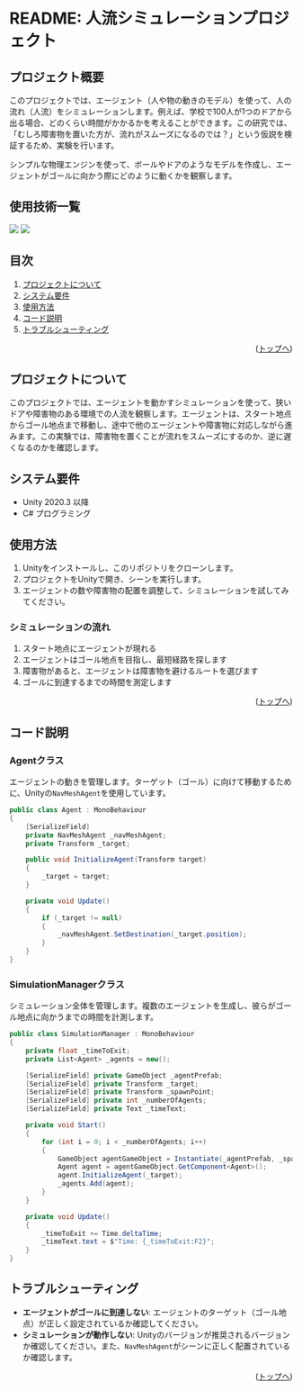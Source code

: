 # README: 人流シミュレーションプロジェクト

## プロジェクト概要

このプロジェクトでは、エージェント（人や物の動きのモデル）を使って、人の流れ（人流）をシミュレーションします。例えば、学校で100人が1つのドアから出る場合、どのくらい時間がかかるかを考えることができます。この研究では、「むしろ障害物を置いた方が、流れがスムーズになるのでは？」という仮説を検証するため、実験を行います。

シンプルな物理エンジンを使って、ボールやドアのようなモデルを作成し、エージェントがゴールに向かう際にどのように動くかを観察します。

## 使用技術一覧

<p style="display: inline">
  <img src="https://img.shields.io/badge/-Unity-000000.svg?logo=unity&style=for-the-badge">
  <img src="https://img.shields.io/badge/-C%23-239120.svg?logo=csharp&style=for-the-badge">
</p>

## 目次

1. [プロジェクトについて](#プロジェクトについて)
2. [システム要件](#システム要件)
3. [使用方法](#使用方法)
4. [コード説明](#コード説明)
5. [トラブルシューティング](#トラブルシューティング)

<p align="right">(<a href="#top">トップへ</a>)</p>

## プロジェクトについて

このプロジェクトでは、エージェントを動かすシミュレーションを使って、狭いドアや障害物のある環境での人流を観察します。エージェントは、スタート地点からゴール地点まで移動し、途中で他のエージェントや障害物に対応しながら進みます。この実験では、障害物を置くことが流れをスムーズにするのか、逆に遅くなるのかを確認します。

## システム要件

- Unity 2020.3 以降
- C# プログラミング

## 使用方法

1. Unityをインストールし、このリポジトリをクローンします。
2. プロジェクトをUnityで開き、シーンを実行します。
3. エージェントの数や障害物の配置を調整して、シミュレーションを試してみてください。

### シミュレーションの流れ

1. スタート地点にエージェントが現れる
2. エージェントはゴール地点を目指し、最短経路を探します
3. 障害物があると、エージェントは障害物を避けるルートを選びます
4. ゴールに到達するまでの時間を測定します

<p align="right">(<a href="#top">トップへ</a>)</p>

## コード説明

### Agentクラス

エージェントの動きを管理します。ターゲット（ゴール）に向けて移動するために、Unityの`NavMeshAgent`を使用しています。

```csharp
public class Agent : MonoBehaviour
{
    [SerializeField]
    private NavMeshAgent _navMeshAgent;
    private Transform _target;

    public void InitializeAgent(Transform target)
    {
        _target = target;
    }

    private void Update()
    {
        if (_target != null)
        {
            _navMeshAgent.SetDestination(_target.position);
        }
    }
}
```

### SimulationManagerクラス

シミュレーション全体を管理します。複数のエージェントを生成し、彼らがゴール地点に向かうまでの時間を計測します。

```csharp
public class SimulationManager : MonoBehaviour
{
    private float _timeToExit;
    private List<Agent> _agents = new();

    [SerializeField] private GameObject _agentPrefab;
    [SerializeField] private Transform _target;
    [SerializeField] private Transform _spawnPoint;
    [SerializeField] private int _numberOfAgents;
    [SerializeField] private Text _timeText;

    private void Start()
    {
        for (int i = 0; i < _numberOfAgents; i++)
        {
            GameObject agentGameObject = Instantiate(_agentPrefab, _spawnPoint.position, Quaternion.identity);
            Agent agent = agentGameObject.GetComponent<Agent>();
            agent.InitializeAgent(_target);
            _agents.Add(agent);
        }
    }

    private void Update()
    {
        _timeToExit += Time.deltaTime;
        _timeText.text = $"Time: {_timeToExit:F2}";
    }
}
```

## トラブルシューティング

- **エージェントがゴールに到達しない**: エージェントのターゲット（ゴール地点）が正しく設定されているか確認してください。
- **シミュレーションが動作しない**: Unityのバージョンが推奨されるバージョンか確認してください。また、`NavMeshAgent`がシーンに正しく配置されているか確認します。

<p align="right">(<a href="#top">トップへ</a>)</p>